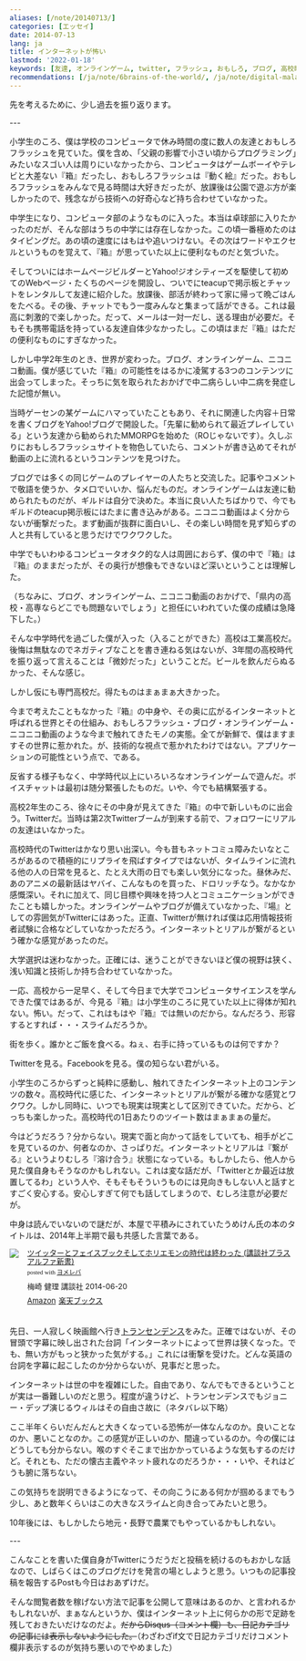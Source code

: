 ```yaml
---
aliases: [/note/20140713/]
categories: [エッセイ]
date: 2014-07-13
lang: ja
title: インターネットが怖い
lastmod: '2022-01-18'
keywords: [友達, オンラインゲーム, twitter, フラッシュ, おもしろ, ブログ, 高校時代, ニコニコ動画, 勧め, インターネット]
recommendations: [/ja/note/6brains-of-the-world/, /ja/note/digital-malawi-2023/, /ja/note/td-to-amazon/]
---
```


先を考えるために、少し過去を振り返ります。

\-\-\-

小学生のころ、僕は学校のコンピュータで休み時間の度に数人の友達とおもしろフラッシュを見ていた。僕を含め、「父親の影響で小さい頃からプログラミング」みたいなスゴい人は周りにいなかったから、コンピュータはゲームボーイやテレビと大差ない『箱』だったし、おもしろフラッシュは『動く絵』だった。おもしろフラッシュをみんなで見る時間は大好きだったが、放課後は公園で遊ぶ方が楽しかったので、残念ながら技術への好奇心など持ち合わせていなかった。

中学生になり、コンピュータ部のようなものに入った。本当は卓球部に入りたかったのだが、そんな部はうちの中学には存在しなかった。この頃一番極めたのはタイピングだ。あの頃の速度にはもはや追いつけない。その次はワードやエクセルというものを覚えて、『箱』が思っていた以上に便利なものだと気づいた。

そしてついにはホームページビルダーとYahoo!ジオシティーズを駆使して初めてのWebページ・たくちのページを開設し、ついでにteacupで掲示板とチャットをレンタルして友達に紹介した。放課後、部活が終わって家に帰って晩ごはんをたべる。その後、チャットでもう一度みんなと集まって話ができる。これは最高に刺激的で楽しかった。だって、メールは一対一だし、送る理由が必要だ。そもそも携帯電話を持っている友達自体少なかったし。この頃はまだ『箱』はただの便利なものにすぎなかった。

しかし中学2年生のとき、世界が変わった。ブログ、オンラインゲーム、ニコニコ動画。僕が感じていた『箱』の可能性をはるかに凌駕する3つのコンテンツに出会ってしまった。そっちに気を取られたおかげで中二病らしい中二病を発症した記憶が無い。

当時ゲーセンの某ゲームにハマっていたこともあり、それに関連した内容＋日常を書くブログをYahoo!ブログで開設した。「先輩に勧められて最近プレイしている」という友達から勧められたMMORPGを始めた（ROじゃないです）。久しぶりにおもしろフラッシュサイトを物色していたら、コメントが書き込めてそれが動画の上に流れるというコンテンツを見つけた。

ブログでは多くの同じゲームのプレイヤーの人たちと交流した。記事やコメントで敬語を使うか、タメ口でいいか、悩んだものだ。オンラインゲームは友達に勧められたものだが、ギルドは自分で決めた。本当に良い人たちばかりで、今でもギルドのteacup掲示板にはたまに書き込みがある。ニコニコ動画はよく分からないが衝撃だった。まず動画が抜群に面白いし、その楽しい時間を見ず知らずの人と共有していると思うだけでワクワクした。

中学でもいわゆるコンピュータオタク的な人は周囲におらず、僕の中で『箱』は『箱』のままだったが、その奥行が想像もできないほど深いということは理解した。

（ちなみに、ブログ、オンラインゲーム、ニコニコ動画のおかげで、「県内の高校・高専ならどこでも問題ないでしょう」と担任にいわれていた僕の成績は急降下した。）

そんな中学時代を過ごした僕が入った（入ることができた）高校は工業高校だ。後悔は無駄なのでネガティブなことを書き連ねる気はないが、3年間の高校時代を振り返って言えることは「微妙だった」ということだ。ビールを飲んだらぬるかった、そんな感じ。

しかし仮にも専門高校だ。得たものはまぁまぁ大きかった。

今まで考えたこともなかった『箱』の中身や、その奥に広がるインターネットと呼ばれる世界とその仕組み、おもしろフラッシュ・ブログ・オンラインゲーム・ニコニコ動画のような今まで触れてきたモノの実態。全てが新鮮で、僕はますますその世界に惹かれた。が、技術的な視点で惹かれたわけではない。アプリケーションの可能性という点で、である。

反省する様子もなく、中学時代以上にいろいろなオンラインゲームで遊んだ。ボイスチャットは最初は随分緊張したものだ。いや、今でも結構緊張する。

高校2年生のころ、徐々にその中身が見えてきた『箱』の中で新しいものに出会う。Twitterだ。当時は第2次Twitterブームが到来する前で、フォロワーにリアルの友達はいなかった。

高校時代のTwitterはかなり思い出深い。今も昔もネットコミュ障みたいなところがあるので積極的にリプライを飛ばすタイプではないが、タイムラインに流れる他の人の日常を見ると、たとえ大雨の日でも楽しい気分になった。昼休みだ、あのアニメの最新話はヤバイ、こんなものを買った、ドロリッチなう。なかなか感慨深い。それに加えて、同じ目標や興味を持つ人とコミュニケーションができたことも嬉しかった。オンラインゲームやブログが備えていなかった、『場』としての雰囲気がTwitterにはあった。正直、Twitterが無ければ僕は応用情報技術者試験に合格などしていなかっただろう。インターネットとリアルが繋がるという確かな感覚があったのだ。

大学選択は迷わなかった。正確には、迷うことができないほど僕の視野は狭く、浅い知識と技術しか持ち合わせていなかった。

一応、高校から一足早く、そして今日まで大学でコンピュータサイエンスを学んできた僕ではあるが、今見る『箱』は小学生のころに見ていた以上に得体が知れない。怖い。だって、これはもはや『箱』では無いのだから。なんだろう、形容するとすれば・・・スライムだろうか。

街を歩く。誰かとご飯を食べる。ねぇ、右手に持っているものは何ですか？

Twitterを見る。Facebookを見る。僕の知らない君がいる。

小学生のころからずっと純粋に感動し、触れてきたインターネット上のコンテンツの数々。高校時代に感じた、インターネットとリアルが繋がる確かな感覚とワクワク。しかし同時に、いつでも現実は現実として区別できていた。だから、どっちも楽しかった。高校時代の1日あたりのツイート数はまぁまぁの量だ。

今はどうだろう？分からない。現実で面と向かって話をしていても、相手がどこを見ているのか、何者なのか、さっぱりだ。インターネットとリアルは『繋がる』というよりむしろ『溶け合う』状態になっている。もしかしたら、他人から見た僕自身もそうなのかもしれない。これは変な話だが、「Twitterとか最近は放置してるわ」という人や、そもそもそういうものには見向きもしない人と話すとすごく安心する。安心しすぎて何でも話してしまうので、むしろ注意が必要だが。

中身は読んでいないので謎だが、本屋で平積みにされていたうめけん氏の本のタイトルは、2014年上半期で最も共感した言葉である。

<div class="booklink-box" style="text-align:left;padding-bottom:20px;font-size:small;/zoom: 1;overflow: hidden;"><div class="booklink-image" style="float:left;margin:0 15px 10px 0;"><a href="http://www.amazon.co.jp/exec/obidos/asin/4062728567/takuti-22/" name="booklink" rel="nofollow" target="_blank"><img src="http://ecx.images-amazon.com/images/I/51GC3QBHk-L._SL160_.jpg" style="border: none;" /></a></div><div class="booklink-info" style="line-height:120%;/zoom: 1;overflow: hidden;"><div class="booklink-name" style="margin-bottom:10px;line-height:120%"><a href="http://www.amazon.co.jp/exec/obidos/asin/4062728567/takuti-22/" rel="nofollow" name="booklink" target="_blank">ツイッターとフェイスブックそしてホリエモンの時代は終わった (講談社プラスアルファ新書)</a><div class="booklink-powered-date" style="font-size:8pt;margin-top:5px;font-family:verdana;line-height:120%">posted with <a href="http://yomereba.com" rel="nofollow" target="_blank">ヨメレバ</a></div></div><div class="booklink-detail" style="margin-bottom:5px;">梅崎 健理 講談社 2014-06-20    </div><div class="booklink-link2" style="margin-top:10px;"><div class="shoplinkamazon" style="display:inline;margin-right:5px"><a href="http://www.amazon.co.jp/exec/obidos/asin/4062728567/takuti-22/" rel="nofollow" target="_blank" title="アマゾン" >Amazon</a></div><div class="shoplinkrakuten" style="display:inline;margin-right:5px"><a href="http://hb.afl.rakuten.co.jp/hgc/10952997.eae88ca3.10952998.38cdd415/?pc=http%3A%2F%2Fbooks.rakuten.co.jp%2Frb%2F12776988%2F%3Fscid%3Daf_ich_link_urltxt%26m%3Dhttp%3A%2F%2Fm.rakuten.co.jp%2Fev%2Fbook%2F" rel="nofollow" target="_blank" title="楽天ブックス" >楽天ブックス</a></div>                                </div></div><div class="booklink-footer" style="clear: left"></div></div>

先日、一人寂しく映画館へ行き[トランセンデンス](http://transcendence.jp/)をみた。正確ではないが、その冒頭で字幕に映し出された台詞「インターネットによって世界は狭くなった。でも、無い方がもっと狭かった気がする。」これには衝撃を受けた。どんな英語の台詞を字幕に起こしたのか分からないが、見事だと思った。

インターネットは世の中を複雑にした。自由であり、なんでもできるということが実は一番難しいのだと思う。程度が違うけど、トランセンデンスでもジョニー・デップ演じるウィルはその自由さ故に（ネタバレ以下略）

ここ半年くらいだんだんと大きくなっている恐怖が一体なんなのか。良いことなのか、悪いことなのか。この感覚が正しいのか、間違っているのか。今の僕にはどうしても分からない。喉のすぐそこまで出かかっているような気もするのだけど。それとも、ただの懐古主義やネット疲れなのだろうか・・・いや、それはどうも腑に落ちない。

この気持ちを説明できるようになって、その向こうにある何かが掴めるまでもう少し、あと数年くらいはこの大きなスライムと向き合ってみたいと思う。

10年後には、もしかしたら地元・長野で農業でもやっているかもしれない。

\-\-\-

こんなことを書いた僕自身がTwitterにうだうだと投稿を続けるのもおかしな話なので、しばらくはこのブログだけを発言の場としようと思う。いつもの記事投稿を報告するPostも今日はおあずけだ。

そんな閲覧者数を稼げない方法で記事を公開して意味はあるのか、と言われるかもしれないが、まぁなんというか、僕はインターネット上に何らかの形で足跡を残しておきたいだけなのだよ。<del>だからDisqus（コメント欄）も、日記カテゴリの記事には表示しないようにした。</del>（わざわざif文で日記カテゴリだけコメント欄非表示するのが気持ち悪いのでやめました）
